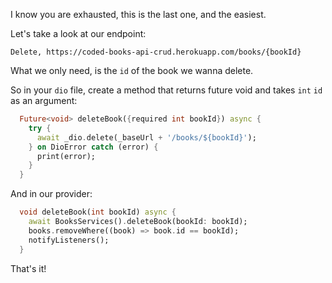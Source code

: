 I know you are exhausted, this is the last one, and the easiest.

Let's take a look at our endpoint:

```
Delete, https://coded-books-api-crud.herokuapp.com/books/{bookId}
```

What we only need, is the `id` of the book we wanna delete.

So in your `dio` file, create a method that returns future void and takes `int` `id` as an argument:

```dart
  Future<void> deleteBook({required int bookId}) async {
    try {
      await _dio.delete(_baseUrl + '/books/${bookId}');
    } on DioError catch (error) {
      print(error);
    }
  }
```

And in our provider:

```dart
  void deleteBook(int bookId) async {
    await BooksServices().deleteBook(bookId: bookId);
    books.removeWhere((book) => book.id == bookId);
    notifyListeners();
  }
```

That's it!
